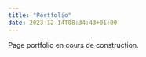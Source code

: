 ```yaml
---
title: "Portfolio"
date: 2023-12-14T08:34:43+01:00
---
```


Page portfolio en cours de construction.
